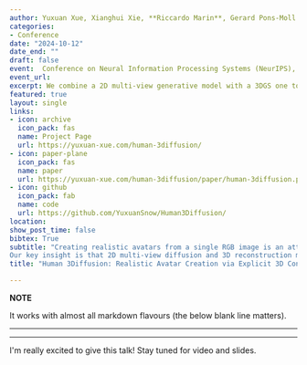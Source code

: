 ```yaml
---
author: Yuxuan Xue, Xianghui Xie, **Riccardo Marin**, Gerard Pons-Moll
categories:
- Conference
date: "2024-10-12"
date_end: ""
draft: false
event:  Conference on Neural Information Processing Systems (NeurIPS), 2024.
event_url: 
excerpt: We combine a 2D multi-view generative model with a 3DGS one to obtain a 3D generative model which, from a single RGB image, obtains general and 3D consistent results.
featured: true
layout: single
links:
- icon: archive
  icon_pack: fas
  name: Project Page
  url: https://yuxuan-xue.com/human-3diffusion/
- icon: paper-plane
  icon_pack: fas
  name: paper
  url: https://yuxuan-xue.com/human-3diffusion/paper/human-3diffusion.pdf
- icon: github
  icon_pack: fab
  name: code
  url: https://github.com/YuxuanSnow/Human3Diffusion/
location: 
show_post_time: false
bibtex: True
subtitle: "Creating realistic avatars from a single RGB image is an attractive yet challenging problem. Due to its ill-posed nature, recent works leverage powerful prior from 2D diffusion models pretrained on large datasets. Although 2D diffusion models demonstrate strong generalization capability, they cannot provide multi-view shape priors with guaranteed 3D consistency. We propose Human 3Diffusion: Realistic Avatar Creation via Explicit 3D Consistent Diffusion.
Our key insight is that 2D multi-view diffusion and 3D reconstruction models provide complementary information for each other, and by coupling them in a tight manner, we can fully leverage the potential of both models. We introduce a novel image-conditioned generative 3D Gaussian Splats reconstruction model that leverages the priors from 2D multi-view diffusion models, and provides an explicit 3D representation, which further guides the 2D reverse sampling process to have better 3D consistency. Our design follows: (1) multi-view 2D priors enhance generative 3D reconstruction and (2) consistency refinement of diffusion sampling trajectory via the explicit 3D representation."
title: "Human 3Diffusion: Realistic Avatar Creation via Explicit 3D Consistent Diffusion Models"

---
```

**NOTE**

It works with almost all markdown flavours (the below blank line matters).

---
---

I'm really excited to give this talk! Stay tuned for video and slides.
